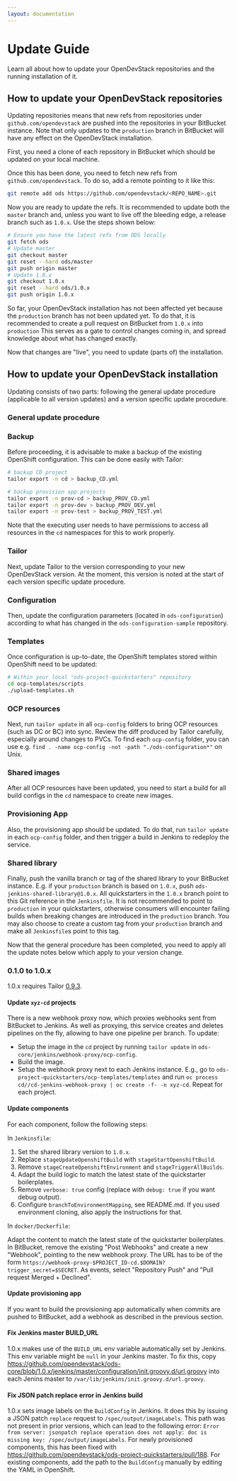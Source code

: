 ```yaml
---
layout: documentation
---
```


# Update Guide

Learn all about how to update your OpenDevStack repositories and the running
installation of it.

## How to update your OpenDevStack repositories

Updating repositories means that new refs from repositories under
`github.com/opendevstack` are pushed into the repositories in your BitBucket
instance. Note that only updates to the `production` branch in BitBucket will
have any effect on the OpenDevStack installation.

First, you need a clone of each repository in BitBucket which should be updated
on your local machine.

Once this has been done, you need to fetch new refs from
`github.com/opendevstack`. To do so, add a remote pointing to it like this:

```sh
git remote add ods https://github.com/opendevstack/<REPO_NAME>.git
```

Now you are ready to update the refs. It is recommended to update both the
`master` branch and, unless you want to live off the bleeding edge, a release
branch such as `1.0.x`. Use the steps shown below:

```sh
# Ensure you have the latest refs from ODS locally
git fetch ods
# Update master
git checkout master
git reset --hard ods/master
git push origin master
# Update 1.0.x
git checkout 1.0.x
git reset --hard ods/1.0.x
git push origin 1.0.x
```

So far, your OpenDevStack installation has not been affected yet because the
`production` branch has not been updated yet. To do that, it is recommended to
create a pull request on BitBucket from `1.0.x` into `production` This serves
as a gate to control changes coming in, and spread knowledge about what has
changed exactly.

Now that changes are "live", you need to update (parts of) the installation.


## How to update your OpenDevStack installation

Updating consists of two parts: following the general update procedure
(applicable to all version updates) and a version specific update procedure.


### General update procedure

### Backup

Before proceeding, it is advisable to make a backup of the existing OpenShift
configuration. This can be done easily with Tailor:

```sh
# backup CD project
tailor export -n cd > backup_CD.yml

# backup provision app projects
tailor export -n prov-cd > backup_PROV_CD.yml
tailor export -n prov-dev > backup_PROV_DEV.yml
tailor export -n prov-test > backup_PROV_TEST.yml
```

Note that the executing user needs to have permissions to access all resources
in the `cd` namespaces for this to work properly.

### Tailor

Next, update Tailor to the version corresponding to your new OpenDevStack
version. At the moment, this version is noted at the start of each version specific
update procedure.

### Configuration

Then, update the configuration parameters (located in `ods-configuration`)
according to what has changed in the `ods-configuration-sample` repository.

### Templates

Once configuration is up-to-date, the OpenShift templates stored within
OpenShift need to be updated:

```sh
# Within your local "ods-project-quickstarters" repository
cd ocp-templates/scripts
./upload-templates.sh
```

### OCP resources

Next, run `tailor update` in all `ocp-config` folders to bring OCP resources (such
as DC or BC) into sync. Review the diff produced by Tailor carefully, especially around
changes to PVCs. To find each `ocp-config` folder, you can use e.g.
`find . -name ocp-config -not -path "./ods-configuration*"` on Unix.

### Shared images

After all OCP resources have been updated, you need to start a build for all build configs
in the `cd` namespace to create new images.

### Provisioning App

Also, the provisioning app should be updated. To do that, run `tailor update`
in each `ocp-config` folder, and then trigger a build in Jenkins to redeploy the
service.

### Shared library

Finally, push the vanilla branch or tag of the shared library to your
BitBucket instance. E.g. if your `production` branch is based on `1.0.x`, push
`ods-jenkins-shared-library@1.0.x`. All quickstarters in the `1.0.x` branch point to this Git
reference in the `Jenkinsfile`. It is not recommended to point to `production` in your quickstarters,
otherwise consumers will encounter failing builds when breaking changes are introduced in the
`production` branch. You may also choose to create a custom tag from your `production` branch and
make all `Jenkinsfile`s point to this tag.

Now that the general procedure has been completed, you need to apply all the
update notes below which apply to your version change.

### 0.1.0 to 1.0.x

1.0.x requires Tailor [0.9.3](https://github.com/opendevstack/tailor/releases/tag/v0.9.3).

#### Update `xyz-cd` projects

There is a new webhook proxy now, which proxies webhooks sent from BitBucket to
Jenkins. As well as proxying, this service creates and deletes pipelines on the
fly, allowing to have one pipeline per branch. To update:
* Setup the image in the `cd` project by running `tailor update` in
  `ods-core/jenkins/webhook-proxy/ocp-config`.
* Build the image.
* Setup the  webhook proxy next to each Jenkins instance. E.g., go to
  `ods-project-quickstarters/ocp-templates/templates` and run
  `oc process cd//cd-jenkins-webhook-proxy | oc create -f- -n xyz-cd`. Repeat for
  each project.


#### Update components

For each component, follow the following steps:

In `Jenkinsfile`:
1. Set the shared library version to `1.0.x`.
2. Replace `stageUpdateOpenshiftBuild` with `stageStartOpenshiftBuild`.
3. Remove `stageCreateOpenshiftEnvironment` and `stageTriggerAllBuilds`.
4. Adapt the build logic to match the latest state of the quickstarter
   boilerplates.
5. Remove `verbose: true` config (replace with `debug: true` if you want debug
   output).
6. Configure `branchToEnvironmentMapping`, see README.md. If you used
   environment cloning, also apply the instructions for that.

In `docker/Dockerfile`:

Adapt the content to match the latest state of the quickstarter boilerplates.
In BitBucket, remove the existing "Post Webhooks" and create a new "Webhook",
pointing to the new webhook proxy. The URL has to be of the form
`https://webhook-proxy-$PROJECT_ID-cd.$DOMAIN?trigger_secret=$SECRET`. As
events, select "Repository Push" and "Pull request Merged + Declined".


#### Update provisioning app

If you want to build the provisioning app automatically when commits are pushed
to BitBucket, add a webhook as described in the previous section.

#### Fix Jenkins master BUILD_URL

1.0.x makes use of the `BUILD_URL` env variable automatically set by Jenkins. This
env variable might be `null` in your Jenkins master. To fix this, copy
https://github.com/opendevstack/ods-core/blob/1.0.x/jenkins/master/configuration/init.groovy.d/url.groovy into each Jenins master to `/var/lib/jenkins/init.groovy.d/url.groovy`.

#### Fix JSON patch replace error in Jenkins build

1.0.x sets image labels on the `BuildConfig` in Jenkins. It does this by issuing a JSON patch `replace` request to `/spec/output/imageLabels`. This path was not present in prior versions, which can lead to the following error: `Error from server: jsonpatch replace operation does not apply: doc is missing key: /spec/output/imageLabels`. For newly provisioned components, this has been fixed with https://github.com/opendevstack/ods-project-quickstarters/pull/188. For existing components, add the path to the `BuildConfig` manually by editing the YAML in OpenShift.
